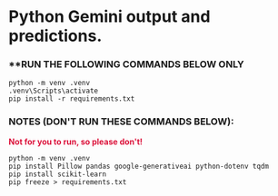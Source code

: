 # Python Gemini output and predictions.
### **RUN THE FOLLOWING COMMANDS BELOW ONLY
```
python -m venv .venv
.venv\Scripts\activate
pip install -r requirements.txt
```


### NOTES (DON'T RUN THESE COMMANDS BELOW):
<span style="color: crimson; font-weight: bold"> Not for you to run, so please don't! </span>
```
python -m venv .venv
pip install Pillow pandas google-generativeai python-dotenv tqdm
pip install scikit-learn
pip freeze > requirements.txt
```